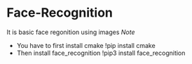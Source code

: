 # Face-Recognition
It is basic face regonition using images
*Note*
- You have to first install cmake
   !pip install cmake 
- Then install face_recognition
   !pip3 install face_recognition
